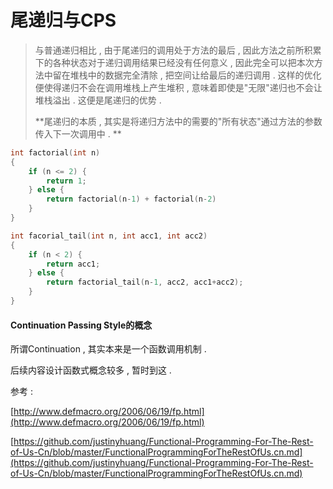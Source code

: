# 尾递归与CPS

> 与普通递归相比 , 由于尾递归的调用处于方法的最后 , 因此方法之前所积累下的各种状态对于递归调用结果已经没有任何意义 , 因此完全可以把本次方法中留在堆栈中的数据完全清除 , 把空间让给最后的递归调用 . 这样的优化便使得递归不会在调用堆栈上产生堆积 , 意味着即使是"无限"递归也不会让堆栈溢出 . 这便是尾递归的优势 .
>
> **尾递归的本质 , 其实是将递归方法中的需要的"所有状态"通过方法的参数传入下一次调用中 . **

```c
int factorial(int n)
{
    if (n <= 2) {
        return 1;
    } else {
        return factorial(n-1) + factorial(n-2)
    }
}

int facorial_tail(int n, int acc1, int acc2)
{
    if (n < 2) {
        return acc1;
    } else {
        return factorial_tail(n-1, acc2, acc1+acc2);
    }
}
```

#### Continuation Passing Style的概念

所谓Continuation , 其实本来是一个函数调用机制 .

后续内容设计函数式概念较多 , 暂时到这 . 



参考 :

[http://www.defmacro.org/2006/06/19/fp.html](http://www.defmacro.org/2006/06/19/fp.html)

[https://github.com/justinyhuang/Functional-Programming-For-The-Rest-of-Us-Cn/blob/master/FunctionalProgrammingForTheRestOfUs.cn.md](https://github.com/justinyhuang/Functional-Programming-For-The-Rest-of-Us-Cn/blob/master/FunctionalProgrammingForTheRestOfUs.cn.md)

